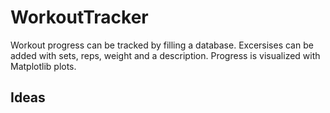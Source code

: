 # WorkoutTracker
Workout progress can be tracked by filling a database. 
Excersises can be added with sets, reps, weight and a description.
Progress is visualized with Matplotlib plots.

## Ideas
